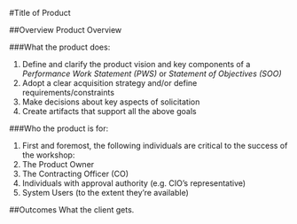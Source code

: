 #Title of Product

##Overview
Product Overview

###What the product does:
1. Define and clarify the product vision and key components of a *Performance Work Statement (PWS)* or *Statement of Objectives (SOO)*
2. Adopt a clear acquisition strategy and/or define requirements/constraints
3. Make decisions about key aspects of solicitation
4. Create artifacts that support all the above goals

###Who the product is for: 
1. First and foremost, the following individuals are critical to the success of the workshop: 
2. The Product Owner
3. The Contracting Officer (CO)
4. Individuals with approval authority (e.g. CIO’s representative)
5. System Users (to the extent they’re available)

##Outcomes
What the client gets.
